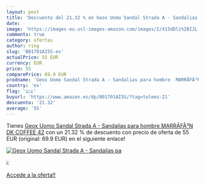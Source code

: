 ```yaml
---
layout: post
title: 'Descuento del 21.32 % en Geox Uomo Sandal Strada A - Sandalias pa'
date: 
image: 'https://images-eu.ssl-images-amazon.com/images/I/415dDlz%2BIJL._SL200_.jpg'
comments: true
category: ofertas
author: ring
slug: 'B01701AI5S-es'
actualPrice: 55 EUR
currency: EUR
price: 55
comparePrice: 69.9 EUR
prodname: 'Geox Uomo Sandal Strada A - Sandalias para hombre  MARRÃFÂ³N  DK COFFEE   42'
country: 'es'
flag: '🇪🇸'
buyurl: 'https://www.amazon.es/dp/B01701AI5S/?tag=tolees-21'
descuento: '21.32'
average: '55'
---
```


Tienes [Geox Uomo Sandal Strada A - Sandalias para hombre  MARRÃFÂ³N  DK COFFEE   42](https://www.amazon.es/dp/B01701AI5S/?tag=tolees-21) con un 21.32 % de descuento con precio de oferta de 55 EUR (original: 69.9 EUR) en el siguiente enlace!

[![Geox Uomo Sandal Strada A - Sandalias pa](https://images-eu.ssl-images-amazon.com/images/I/415dDlz%2BIJL._SL200_.jpg)](https://www.amazon.es/dp/B01701AI5S/?tag=tolees-21)

ℹ️:


[Accede a la oferta!!](https://www.amazon.es/dp/B01701AI5S/?tag=tolees-21)
